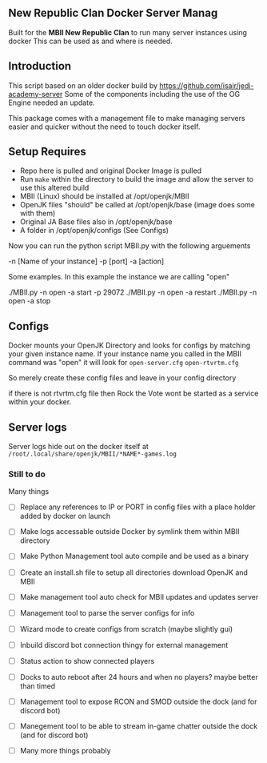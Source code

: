 ## New Republic Clan Docker Server Manag

Built for the **MBII New Republic Clan** to run many server instances using docker
This can be used as and where is needed.

## Introduction
This script based on an older docker build by https://github.com/isair/jedi-academy-server
Some of the components including the use of the OG Engine needed an update. 

This package comes with a management file to make managing servers easier and quicker without the need to touch docker itself. 

## Setup Requires

- Repo here is pulled and original Docker Image is pulled
- Run `make` within the directory to build the image and allow the server to use this altered build
- MBII (Linux) should be installed at /opt/openjk/MBII
- OpenJK files "should" be called at /opt/openjk/base (image does some with them)
- Original JA Base files also in /opt/openjk/base
- A folder in /opt/openjk/configs (See Configs)

Now you can run the python script MBII.py with the following arguements

-n [Name of your instance]
-p [port]
-a [action]

Some examples. In this example the instance we are calling "open"

./MBII.py -n open -a start -p 29072
./MBII.py -n open -a restart
./MBII.py -n open -a stop

## Configs

Docker mounts your OpenJK Directory and looks for configs by matching your given instance name.
If your instance name you called in the MBII command was "open" it will look for
`open-server.cfg`
`open-rtvrtm.cfg`

So merely create these config files and leave in your config directory

if there is not rtvrtm.cfg file then Rock the Vote wont be started as a service within your docker. 

## Server logs

Server logs hide out on the docker itself at
`/root/.local/share/openjk/MBII/*NAME*-games.log`

### Still to do

Many things

- [ ] Replace any references to IP or PORT in config files with a place holder added by docker on launch
- [ ] Make logs accessable outside Docker by symlink them within MBII directory
- [ ]  Make Python Management tool auto compile and be used as a binary 
- [ ]  Create an install.sh file to setup all directories download OpenJK and MBII
- [ ] Make management tool auto check for MBII updates and updates server
- [ ] Management tool to parse the server configs for info
- [ ] Wizard mode to create configs from scratch (maybe slightly gui)
- [ ] Inbuild discord bot connection thingy for external management
- [ ] Status action to show connected players
- [ ] Docks to auto reboot after 24 hours and when no players? maybe better than timed
- [ ] Management tool to expose RCON and SMOD outside the dock (and for discord bot)
- [ ] Manegement tool to be able to stream in-game chatter outside the dock (and for discord bot)
- [ ] Many more things probably


